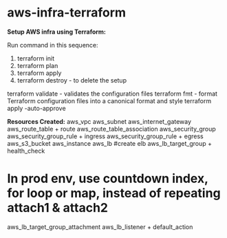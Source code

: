 # aws-infra-terraform
**Setup AWS infra using Terraform:**

Run command in this sequence:
1. terraform init
2. terraform plan
3. terraform apply
4. terraform destroy - to delete the setup

terraform validate - validates the configuration files
terraform fmt - format Terraform configuration files into a canonical format and style
terraform apply -auto-approve


**Resources Created:**
aws_vpc
aws_subnet
aws_internet_gateway
aws_route_table + route 
aws_route_table_association
aws_security_group
aws_security_group_rule + ingress
aws_security_group_rule + egress
aws_s3_bucket
aws_instance
aws_lb   #create elb
aws_lb_target_group + health_check 
# In prod env, use countdown index, for loop or map, instead of repeating attach1 & attach2
aws_lb_target_group_attachment
aws_lb_listener + default_action

